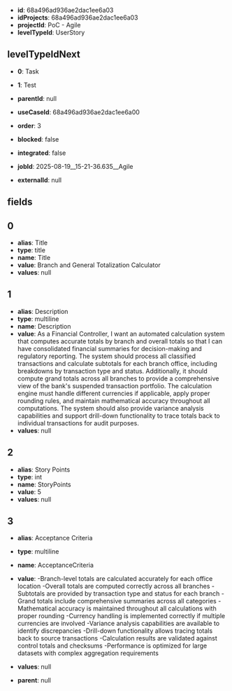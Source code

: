 - **id**: 68a496ad936ae2dac1ee6a03
- **idProjects**: 68a496ad936ae2dac1ee6a03
- **projectId**: PoC - Agile
- **levelTypeId**: UserStory
## levelTypeIdNext
- **0**: Task
- **1**: Test

- **parentId**: null
- **useCaseId**: 68a496ad936ae2dac1ee6a00
- **order**: 3
- **blocked**: false
- **integrated**: false
- **jobId**: 2025-08-19__15-21-36.635__Agile
- **externalId**: null
## fields
## 0
- **alias**: Title
- **type**: title
- **name**: Title
- **value**: Branch and General Totalization Calculator
- **values**: null

## 1
- **alias**: Description
- **type**: multiline
- **name**: Description
- **value**: As a Financial Controller, I want an automated calculation system that computes accurate totals by branch and overall totals so that I can have consolidated financial summaries for decision-making and regulatory reporting. The system should process all classified transactions and calculate subtotals for each branch office, including breakdowns by transaction type and status. Additionally, it should compute grand totals across all branches to provide a comprehensive view of the bank's suspended transaction portfolio. The calculation engine must handle different currencies if applicable, apply proper rounding rules, and maintain mathematical accuracy throughout all computations. The system should also provide variance analysis capabilities and support drill-down functionality to trace totals back to individual transactions for audit purposes.
- **values**: null

## 2
- **alias**: Story Points
- **type**: int
- **name**: StoryPoints
- **value**: 5
- **values**: null

## 3
- **alias**: Acceptance Criteria
- **type**: multiline
- **name**: AcceptanceCriteria
- **value**: -Branch-level totals are calculated accurately for each office location
-Overall totals are computed correctly across all branches
-Subtotals are provided by transaction type and status for each branch
-Grand totals include comprehensive summaries across all categories
-Mathematical accuracy is maintained throughout all calculations with proper rounding
-Currency handling is implemented correctly if multiple currencies are involved
-Variance analysis capabilities are available to identify discrepancies
-Drill-down functionality allows tracing totals back to source transactions
-Calculation results are validated against control totals and checksums
-Performance is optimized for large datasets with complex aggregation requirements
- **values**: null


- **parent**: null
